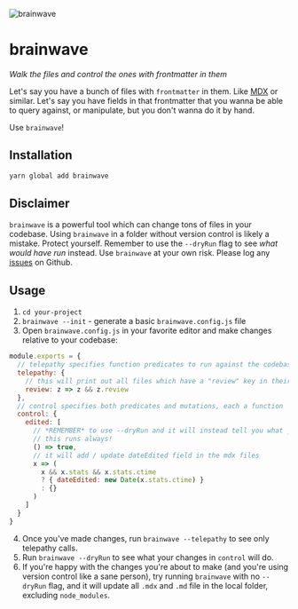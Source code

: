 ![brainwave](https://raw.github.com/open-sorcerers/open-sorcerers/master/projects/brainwave/brainwave.svg?sanitize=true)

# brainwave

_Walk the files and control the ones with frontmatter in them_

Let's say you have a bunch of files with `frontmatter` in them. Like [MDX] or similar.
Let's say you have fields in that frontmatter that you wanna be able to query against, or manipulate, but you don't wanna do it by hand.


Use `brainwave`!

## Installation

```sh
yarn global add brainwave
```

## Disclaimer

`brainwave` is a powerful tool which can change tons of files in your codebase. Using `brainwave` in a folder without version control is likely a mistake. Protect yourself. Remember to use the `--dryRun` flag to see _what would have run_ instead. Use `brainwave` at your own risk. Please log any [issues] on Github.

## Usage
1. `cd your-project` 
2. `brainwave --init` - generate a basic `brainwave.config.js` file
3. Open `brainwave.config.js` in your favorite editor and make changes relative to your codebase:

```js
module.exports = {
  // telepathy specifies function predicates to run against the codebase
  telepathy: {
    // this will print out all files which have a "review" key in their frontmatter
    review: z => z && z.review
  },
  // control specifies both predicates and mutations, each a function
  control: {
    edited: [
      // *REMEMBER* to use --dryRun and it will instead tell you what _would_ be modified
      // this runs always!
      () => true,
      // it will add / update dateEdited field in the mdx files
      x => (
        x && x.stats && x.stats.ctime
        ? { dateEdited: new Date(x.stats.ctime) }
        : {}
      )
    ]
  }
}
```

4. Once you've made changes, run `brainwave --telepathy` to see only telepathy calls.
5. Run `brainwave --dryRun` to see what your changes in `control` will do.
6. If you're happy with the changes you're about to make (and you're using version control like a sane person), try running `brainwave` with no `--dryRun` flag, and it will update all `.mdx` and `.md` file in the local folder, excluding `node_modules`.

[MDX]: https://mdxjs.com/
[issues]: https://github.com/open-sorcerers/open-sorcerers/issues

